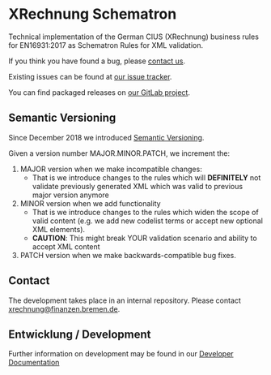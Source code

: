 # XRechnung Schematron

Technical implementation of the German CIUS (XRechnung) business rules for EN16931:2017 as Schematron Rules for XML validation.

If you think you have found a bug, please [contact us](https://xeinkauf.de/kontakt/#support).

Existing issues can be found at [our issue tracker](https://projekte.kosit.org/xrechnung/xrechnung-schematron/-/issues).

You can find packaged releases on [our GitLab project](https://projekte.kosit.org/xrechnung/xrechnung-schematron/-/releases).

## Semantic Versioning

Since December 2018 we introduced [Semantic Versioning](https://semver.org/spec/v2.0.0.html).

Given a version number MAJOR.MINOR.PATCH, we increment the:

1. MAJOR version when we make incompatible changes:
    * That is we introduce changes to the rules which will **DEFINITELY** not validate previously generated XML which was valid to previous major version anymore
1. MINOR version when we add functionality
    * That is we introduce changes to the rules which widen the scope of valid content (e.g. we add new codelist terms or accept new optional XML elements).
    * **CAUTION**: This might break YOUR validation scenario and ability to accept XML content
1. PATCH version when we make backwards-compatible bug fixes.

## Contact

The development takes place in an internal repository. Please contact xrechnung@finanzen.bremen.de.

## Entwicklung / Development

Further information on development may be found in our [Developer Documentation](./docs/development.md)
